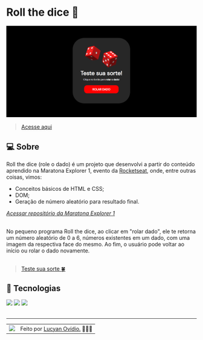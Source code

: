# Roll the dice 🎲

![Imagem do projeto](./assets/resultado.png)
> <a href="https://lucyanovidio.github.io/roll-the-dice">Acesse aqui</a>

## 💻 Sobre

Roll the dice (role o dado) é um projeto que desenvolvi a partir do conteúdo aprendido na Maratona Explorer 1, evento da <a href="https://rocketseat.com.br">Rocketseat</a>,
onde, entre outras coisas, vimos:
+ Conceitos básicos de HTML e CSS;
+ DOM;
+ Geração de número aleatório para resultado final.

*<a href="https://github.com/lucyanovidio/maratonas-explorer-rocketseat/tree/main/maratona-explorer-1">Acessar repositório da Maratona Explorer 1</a>*

<br>
No pequeno programa Roll the dice, ao clicar em "rolar dado", ele te retorna um número aleatório de 0 a 6, números existentes em um dado, com uma imagem da respectiva face do mesmo.
Ao fim, o usuário pode voltar ao início ou rolar o dado novamente.
<br><br>

> <a href="https://lucyanovidio.github.io/roll-the-dice">Teste sua sorte 🍀</a>

## 🧠 Tecnologias

<div>
    <img src="https://img.shields.io/badge/HTML5-E34F26?style=for-the-badge&logo=html5&logoColor=white" />
    <img src="https://img.shields.io/badge/CSS3-1572B6?style=for-the-badge&logo=css3&logoColor=white" />
    <img src="https://img.shields.io/badge/JavaScript-F7DF1E?style=for-the-badge&logo=javascript&logoColor=black" />
</div>
<br>

---

<table>
  <tr>
    <td>
      <img src="https://github.com/lucyanovidio.png" width="100px" />
    </td>
    <td>
      Feito por <a href="https://github.com/lucyanovidio">Lucyan Ovídio.</a> 🙋🏿‍♂️
    </td>
  </tr>
</table>
